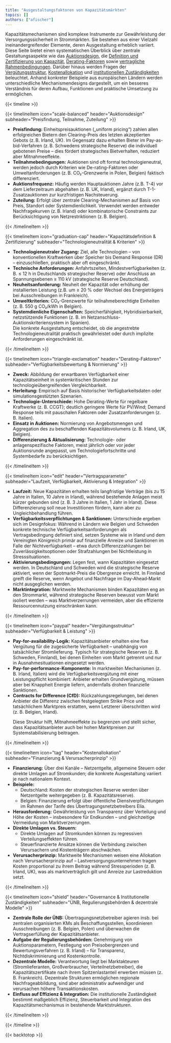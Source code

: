 ```yaml
---
title: "Ausgestaltungsfaktoren von Kapazitätsmärkten"
topics: []
authors: ["afischer"]
---
```


Kapazitätsmechanismen sind komplexe Instrumente zur Gewährleistung der Versorgungssicherheit in Strommärkten. Sie bestehen aus einer Vielzahl ineinandergreifender Elemente, deren Ausgestaltung erheblich variiert. Diese Seite bietet einen systematischen Überblick über zentrale Gestaltungsaspekte wie das [Auktionsdesign](#auktionsdesign), die [Definition und Zertifizierung von Kapazität](#kapazitätsdefinition), [Derating-Faktoren](#derating) sowie [vertragliche Rahmenbedingungen](#vertragsparameter). Darüber hinaus werden Fragen der [Vergütungsstruktur](#verguetungsstruktur), [Kostenallokation](#kostenallokation) und [institutionellen Zuständigkeiten](#governance) beleuchtet. Anhand konkreter Beispiele aus europäischen Ländern werden unterschiedliche Mechanismendesigns dargestellt, um ein besseres Verständnis für deren Aufbau, Funktionen und praktische Umsetzung zu ermöglichen.

{{< timeline >}}

<a id="auktionsdesign"
   style="display:block; position:relative; top:-3rem; visibility:hidden;">
</a>
<!-- ====================== Auktionsdesign ====================== -->
{{< timelineItem icon="scale-balanced" header="Auktionsdesign" subheader="Preisfindung, Teilnahme, Zuteilung" >}}

<ul>
  <li><strong>Preisfindung:</strong> Einheitspreisauktionen („uniform pricing“) zahlen allen erfolgreichen Bietern den Clearing-Preis des letzten akzeptierten Gebots (z. B. Irland, UK). Im Gegensatz dazu erhalten Bieter im Pay-as-bid-Verfahren (z. B. Schwedens strategische Reserve) die individuell gebotenen Preise – dies fördert strategisches Bietverhalten, reduziert aber Mitnahmeeffekte.</li>

  <li><strong>Teilnahmebedingungen:</strong> Auktionen sind oft formal technologieneutral, werden jedoch durch Kriterien wie De-rating-Faktoren oder Umweltanforderungen (z. B. CO₂-Grenzwerte in Polen, Belgien) faktisch differenziert.</li>

  <li><strong>Auktionsfrequenz:</strong> Häufig werden Hauptauktionen Jahre (z.B. T-4) vor dem Lieferzeitraum abgehalten (z. B. UK, Irland), ergänzt durch T-1-Zusatzauktionen zur kurzfristigen Nachsteuerung.</li>

  <li><strong>Zuteilung:</strong> Erfolgt über zentrale Clearing-Mechanismen auf Basis von Preis, Standort oder Systemdienlichkeit. Verwendet werden entweder Nachfragekurven (z. B. Irland) oder kombinatorische Constraints zur Berücksichtigung von Netzrestriktionen (z. B. Belgien).</li>
</ul>

{{< /timelineItem >}}


<a id="kapazitätsdefinition"
   style="display:block; position:relative; top:-3rem; visibility:hidden;">
</a>
<!-- ====================== Kapazitätsdefinition & Zertifizierung ====================== -->
{{< timelineItem icon="graduation-cap" header="Kapazitätsdefinition & Zertifizierung" subheader="Technologieneutralität & Kriterien" >}}

<ul>
  <li><strong>Technologieneutraler Zugang:</strong> Ziel, alle Technologien – von konventionellen Kraftwerken über Speicher bis Demand Response (DR) – einzuschließen, praktisch aber oft eingeschränkt.</li>
  <li><strong>Technische Anforderungen:</strong> Anfahrtszeiten, Mindestverfügbarkeiten (z. B. ≤ 12 h in Deutschlands strategischer Reserve) oder Anschluss an Spannungsebenen ≥ 110 kV (strategische Reserve Deutschland).</li>
  <li><strong>Neuheitsanforderung:</strong> Neuheit der Kapazität oder erhöhung der installierten Leistung (z.B. um ≥ 20 % oder Wechsel des Energieträgers bei Ausschreibungen in Frankreich).</li>
  <li><strong>Umweltkriterien:</strong> CO₂-Grenzwerte für teilnahmeberechtigte Einheiten (z. B. 550 g CO₂/kWh in Belgien).</li>
  <li><strong>Systemdienliche Eigenschaften:</strong> Speicherfähigkeit, Hybridisierbarkeit, netzstützende Funktionen (z. B. im Netzanschluss-Auktionskriteriensystem in Spanien).</li>
  Die konkrete Ausgestaltung entscheidet, ob die angestrebte Technologieneutralität praktisch gewährleistet oder durch implizite Anforderungen eingeschränkt ist.
</ul>

{{< /timelineItem >}}



<a id="derating"
   style="display:block; position:relative; top:-3rem; visibility:hidden;">
</a>
<!-- ====================== Derating-Faktoren ====================== -->
{{< timelineItem icon="triangle-exclamation" header="Derating-Faktoren" subheader="Verfügbarkeitsbewertung & Normierung" >}}

<ul>
  <li><strong>Zweck:</strong> Abbildung der erwartbaren Verfügbarkeit einer Kapazitätseinheit in systemkritischen Stunden zur technologieübergreifenden Vergleichbarkeit.</li>
  <li><strong>Herleitung:</strong> Empirisch auf Basis historischer Verfügbarkeitsdaten oder simulationsgestützten Szenarien.</li>
  <li><strong>Technologie-Unterschiede:</strong> Hohe Derating-Werte für regelbare Kraftwerke (z. B. CCGT); deutlich geringere Werte für PV/Wind; Demand Response teils mit pauschalen Faktoren oder Zusatzanforderungen (z. B. Italien).</li>
  <li><strong>Einsatz in Auktionen:</strong> Normierung von Angebotsmengen und Aggregation des zu beschaffenden Kapazitätsvolumens (z. B. Irland, UK, Belgien).</li>
  <li><strong>Differenzierung & Aktualisierung:</strong> Technologie- oder anlagenspezifische Faktoren, meist jährlich oder vor jeder Auktionsrunde angepasst, um Technologiefortschritte und Systembedarfe zu berücksichtigen.</li>
</ul>

{{< /timelineItem >}}



<a id="vertragsparameter"
   style="display:block; position:relative; top:-3rem; visibility:hidden;">
</a>
<!-- ====================== Vertragsparameter ====================== -->
{{< timelineItem icon="edit" header="Vertragsparameter" subheader="Laufzeit, Verfügbarkeit, Aktivierung & Integration" >}}

<ul>
  <li><strong>Laufzeit:</strong> Neue Kapazitäten erhalten teils langfristige Verträge (bis zu 15 Jahre in Italien, 10 Jahre in Irland), während bestehende Anlagen meist kürzer gebunden sind (z. B. 3 Jahre in Italien, 1 Jahr in Irland). Diese Differenzierung soll neue Investitionen fördern, kann aber zu Ungleichbehandlung führen.</li>

  <li><strong>Verfügbarkeitsverpflichtungen & Sanktionen:</strong> Unterschiede ergeben sich im Designfokus: Während in Ländern wie Belgien und Schweden konkrete technische Verfügbarkeitsanforderungen als Vertragsbedingung definiert sind, setzen Systeme wie in Irland und dem Vereinigten Königreich primär auf finanzielle Anreize und Sanktionen im Falle der Nichtverfügbarkeit – etwa durch Differenzzahlungen bei Zuverlässigkeitsoptionen oder Strafzahlungen bei Nichtleistung in Stresssituationen.</li>

  <li><strong>Aktivierungsbedingungen:</strong> Legen fest, wann Kapazitäten eingesetzt werden. In Deutschland und Schweden wird die strategische Reserve aktiviert, wenn der Spotmarkt-Preis die Obergrenze erreicht. In Finnland greift die Reserve, wenn Angebot und Nachfrage im Day‐Ahead‐Markt nicht ausgeglichen werden.</li>

  <li><strong>Marktintegration:</strong> Marktweite Mechanismen binden Kapazitäten eng an den Strommarkt, während strategische Reserven bewusst vom Markt isoliert werden – was Marktverzerrungen vermeiden, aber die effiziente Ressourcennutzung einschränken kann.</li>
</ul>

{{< /timelineItem >}}



<a id="verguetungsstruktur"
   style="display:block; position:relative; top:-3rem; visibility:hidden;">
</a>
<!-- ====================== Vergütungsstruktur ====================== -->
{{< timelineItem icon="paypal" header="Vergütungsstruktur" subheader="Verfügbarkeit & Leistung" >}}
<ul>
  <li><strong>Pay-for-availability-Logik:</strong> Kapazitätsanbieter erhalten eine fixe Vergütung für die zugesicherte Verfügbarkeit – unabhängig von tatsächlicher Stromlieferung. Typisch für strategische Reserven (z. B. Schweden, Finnland), bei denen Einheiten vom Markt getrennt und nur in Ausnahmesituationen eingesetzt werden.</li>

  <li><strong>Pay-for-performance-Komponente:</strong> In marktweiten Mechanismen (z. B. Irland, Italien) wird die Verfügbarkeitsvergütung mit einer Leistungspflicht kombiniert: Anbieter erhalten Grundvergütung, müssen aber bei Knappheit Energie liefern, andernfalls drohen finanzielle Sanktionen.</li>

  <li><strong>Contracts for Difference (CfD):</strong> Rückzahlungsregelungen, bei denen Anbieter die Differenz zwischen festgelegtem Strike Price und tatsächlichem Marktpreis erstatten, wenn Letzterer überschritten wird (z. B. Belgien, Irland).</li>

  Diese Struktur hilft, Mitnahmeeffekte zu begrenzen und stellt sicher, dass Kapazitätsanbieter auch bei hohen Marktpreisen zur Systemstabilisierung beitragen.
</ul>
{{< /timelineItem >}}



<a id="kostenallokation"
   style="display:block; position:relative; top:-3rem; visibility:hidden;">
</a>
<!-- ====================== Kostenallokation ====================== -->
{{< timelineItem icon="tag" header="Kostenallokation" subheader="Finanzierung & Verursacherprinzip" >}}

<ul>
  <li><strong>Finanzierung:</strong> Über drei Kanäle – Netzentgelte, allgemeine Steuern oder direkte Umlagen auf Stromkunden; die konkrete Ausgestaltung variiert je nach nationalem Kontext.</li>
  <li><strong>Beispiele:</strong>  
    <ul>
      <li>Deutschland: Kosten der strategischen Reserve werden über Netzentgelte weitergegeben (z. B. Kapazitätsreserve).</li>
      <li>Belgien: Finanzierung erfolgt über öffentliche Dienstverpflichtungen im Rahmen der Tarife des Übertragungsnetzbetreibers Elia.</li>
    </ul>
  </li>
  <li><strong>Herausforderung:</strong> Gewährleistung von Transparenz über Verteilung und Höhe der Kosten – insbesondere für Endkunden – und gleichzeitige Vermeidung von Marktverzerrungen.</li>
  <li><strong>Direkte Umlagen vs. Steuern:</strong>  
    <ul>
      <li>Direkte Umlagen auf Stromkunden können zu regressiven Verteilungseffekten führen.</li>
      <li>Steuerfinanzierte Ansätze können die Verbindung zwischen Verursachern und Kostenträgern abschwächen.</li>
    </ul>
  </li>
  <li><strong>Verursacherprinzip:</strong> Marktweite Mechanismen weisen eine Allokation nach Verursacherprinzip auf – Lastversorgungsunternehmen tragen Kosten proportional zu ihrem Beitrag während Stressperioden (z. B. Irland, UK), was als marktverträglich gilt und Anreize zur Lastreduktion setzt.</li>
</ul>
{{< /timelineItem >}}


<a id="governance"
   style="display:block; position:relative; top:-3rem; visibility:hidden;">
</a>
<!-- ====================== Governance & Institutionelle Zuständigkeiten ====================== -->
{{< timelineItem icon="shield" header="Governance & Institutionelle Zuständigkeiten" subheader="ÜNB, Regulierungsbehörden & dezentrale Modelle" >}}

<ul>
  <li><strong>Zentrale Rolle der ÜNB:</strong> Übertragungsnetzbetreiber agieren insb. bei zentralen organisierten KMs als Beschaffungsstellen, koordinieren Ausschreibungen (z. B. Belgien, Polen) und überwachen die Vertragserfüllung der Kapazitätsanbieter.</li>
  <li><strong>Aufgabe der Regulierungsbehörden:</strong> Genehmigung von Auktionsparametern, Festlegung von Preisobergrenzen und Bewertungsverfahren (z. B. Irland) – für Transparenz, Nichtdiskriminierung und Kostenkontrolle.</li>
  <li><strong>Dezentrale Modelle:</strong> Verantwortung liegt bei Marktakteuren (Stromlieferanten, Großverbraucher, Verteilnetzbetreiber), die Kapazitätszertifikate nach ihrem Spitzenlastanteil erwerben müssen (z. B. Frankreich). Dezentrale Strukturen ermöglichen regionale Nachfrageabbildung, sind aber administrativ aufwendiger und verursachen höhere Transaktionskosten.</li>
  <li><strong>Einfluss auf Effizienz & Integration:</strong> Die institutionelle Zuständigkeit bestimmt maßgeblich Effizienz, Steuerbarkeit und Integration des Kapazitätsmechanismus in bestehende Marktstrukturen.</li>
</ul>

{{< /timelineItem >}}

{{< /timeline >}}

{{< backtotop >}}